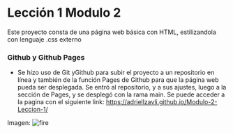 # Lección 1 Modulo 2

Este proyecto consta de una página web básica con HTML, estilizandola con lenguaje .css externo

### Github y Github Pages
- Se hizo uso de Git yGithub para subir el proyecto a un repositorio en línea y también de la función Pages de Github para que la página web pueda ser desplegada. Se entró al repositorio, y a sus ajustes, luego a la sección de Pages, y se desplegó con la rama main. Se puede acceder a la pagina con el siguiente link: https://adriellzavli.github.io/Modulo-2-Leccion-1/




Imagen: ![fire](https://ih1.redbubble.net/image.2559722086.9514/bg,f8f8f8-flat,750x,075,f-pad,750x1000,f8f8f8.jpg)